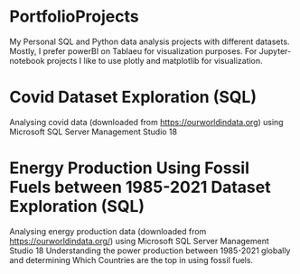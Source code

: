 # PortfolioProjects
My Personal SQL and Python data analysis projects with different datasets. Mostly, I prefer powerBI on Tablaeu for visualization purposes. For Jupyter-notebook projects I like to use plotly and matplotlib for visualization.

# Covid Dataset Exploration (SQL)
Analysing covid data (downloaded from https://ourworldindata.org) using Microsoft SQL Server Management Studio 18
# Energy Production Using Fossil Fuels between 1985-2021 Dataset Exploration (SQL)
Analysing energy production data (downloaded from https://ourworldindata.org/) using Microsoft SQL Server Management Studio 18
Understanding the power production between 1985-2021 globally and determining  Which Countries are the top in using fossil fuels. 
